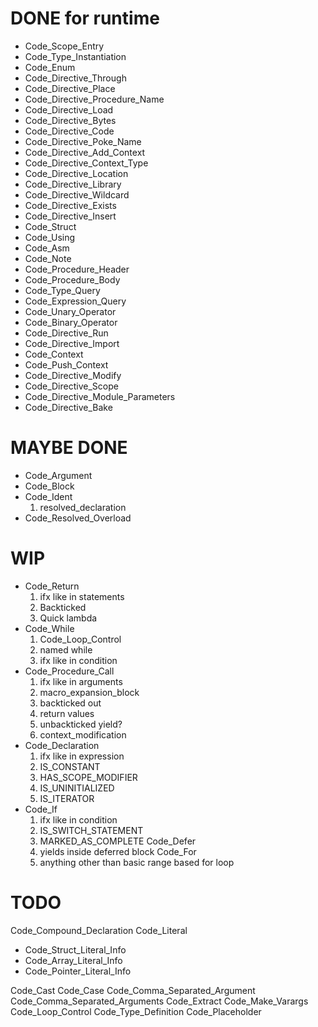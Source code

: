 # DONE for runtime
- Code_Scope_Entry
- Code_Type_Instantiation
- Code_Enum
- Code_Directive_Through
- Code_Directive_Place
- Code_Directive_Procedure_Name
- Code_Directive_Load
- Code_Directive_Bytes
- Code_Directive_Code
- Code_Directive_Poke_Name
- Code_Directive_Add_Context
- Code_Directive_Context_Type
- Code_Directive_Location
- Code_Directive_Library
- Code_Directive_Wildcard
- Code_Directive_Exists
- Code_Directive_Insert
- Code_Struct
- Code_Using
- Code_Asm
- Code_Note
- Code_Procedure_Header
- Code_Procedure_Body
- Code_Type_Query
- Code_Expression_Query
- Code_Unary_Operator
- Code_Binary_Operator
- Code_Directive_Run
- Code_Directive_Import
- Code_Context
- Code_Push_Context
- Code_Directive_Modify
- Code_Directive_Scope
- Code_Directive_Module_Parameters
- Code_Directive_Bake

# MAYBE DONE
- Code_Argument
- Code_Block
- Code_Ident
  1. resolved_declaration
- Code_Resolved_Overload


# WIP
- Code_Return  
  1. ifx like in statements
  1. Backticked
  1. Quick lambda
- Code_While  
  1. Code_Loop_Control
  1. named while
  1. ifx like in condition
- Code_Procedure_Call
  1. ifx like in arguments
  1. macro_expansion_block
    1. backticked out
    1. return values
    1. unbackticked yield?
  1. context_modification
- Code_Declaration
  1. ifx like in expression
  1. IS_CONSTANT
  1. HAS_SCOPE_MODIFIER
  1. IS_UNINITIALIZED
  1. IS_ITERATOR
- Code_If
  1. ifx like in condition
  1. IS_SWITCH_STATEMENT
  1. MARKED_AS_COMPLETE
Code_Defer
  1. yields inside deferred block
Code_For
  1. anything other than basic range based for loop

# TODO

Code_Compound_Declaration
Code_Literal
- Code_Struct_Literal_Info
- Code_Array_Literal_Info
- Code_Pointer_Literal_Info  

Code_Cast
Code_Case
Code_Comma_Separated_Argument
Code_Comma_Separated_Arguments
Code_Extract
Code_Make_Varargs
Code_Loop_Control
Code_Type_Definition
Code_Placeholder
